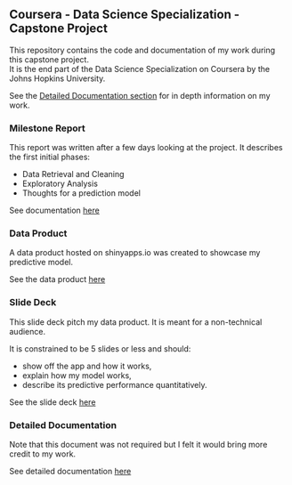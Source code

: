 ## Coursera - Data Science Specialization - Capstone Project

This repository contains the code and documentation of my work during this capstone project.  
It is the end part of the Data Science Specialization on Coursera by the Johns Hopkins University.

See the [Detailed Documentation section](#detailed-documentation) for in depth information on my work.

### Milestone Report

This report was written after a few days looking at the project. It describes the first initial phases:  
* Data Retrieval and Cleaning
* Exploratory Analysis
* Thoughts for a prediction model

See documentation [here](http://rpubs.com/slievain/254835)

### Data Product

A data product hosted on shinyapps.io was created to showcase my predictive model.

See the data product [here](https://slievain.shinyapps.io/data_science-capstone_project/)

### Slide Deck

This slide deck pitch my data product. It is meant for a non-technical audience.

It is constrained to be 5 slides or less and should:

* show off the app and how it works,
* explain how my model works,
* describe its predictive performance quantitatively.

See the slide deck [here](http://rpubs.com/slievain/254831)

### Detailed Documentation

Note that this document was not required but I felt it would bring more credit to my work.

See detailed documentation [here](http://rpubs.com/slievain/254828)


